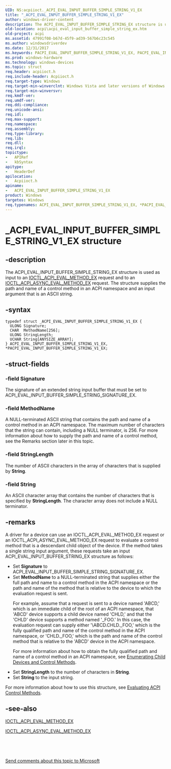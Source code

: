 ```yaml
---
UID: NS:acpiioct._ACPI_EVAL_INPUT_BUFFER_SIMPLE_STRING_V1_EX
title: "_ACPI_EVAL_INPUT_BUFFER_SIMPLE_STRING_V1_EX"
author: windows-driver-content
description: The ACPI_EVAL_INPUT_BUFFER_SIMPLE_STRING_EX structure is used as input to an IOCTL_ACPI_EVAL_METHOD_EX request and to an IOCTL_ACPI_ASYNC_EVAL_METHOD_EX request.
old-location: acpi\acpi_eval_input_buffer_simple_string_ex.htm
old-project: acpi
ms.assetid: 47991f08-b67d-45f9-ad39-567b6c23c545
ms.author: windowsdriverdev
ms.date: 12/31/2017
ms.keywords: PACPI_EVAL_INPUT_BUFFER_SIMPLE_STRING_V1_EX, PACPI_EVAL_INPUT_BUFFER_SIMPLE_STRING_V1_EX structure pointer [ACPI Devices], acpiioct/ACPI_EVAL_INPUT_BUFFER_SIMPLE_STRING_V1_EX, ACPI_EVAL_INPUT_BUFFER_SIMPLE_STRING_V1_EX, acpi-meth-eval-ref_f58bbb60-e173-408c-a95f-a486eec6d32a.xml, *PACPI_EVAL_INPUT_BUFFER_SIMPLE_STRING_V1_EX, _ACPI_EVAL_INPUT_BUFFER_SIMPLE_STRING_V1_EX, acpiioct/PACPI_EVAL_INPUT_BUFFER_SIMPLE_STRING_V1_EX, ACPI_EVAL_INPUT_BUFFER_SIMPLE_STRING_EX, acpi.acpi_eval_input_buffer_simple_string_ex, *PACPI_EVAL_INPUT_BUFFER_SIMPLE_STRING_EX, ACPI_EVAL_INPUT_BUFFER_SIMPLE_STRING_V1_EX structure [ACPI Devices]
ms.prod: windows-hardware
ms.technology: windows-devices
ms.topic: struct
req.header: acpiioct.h
req.include-header: Acpiioct.h
req.target-type: Windows
req.target-min-winverclnt: Windows Vista and later versions of Windows.
req.target-min-winversvr: 
req.kmdf-ver: 
req.umdf-ver: 
req.ddi-compliance: 
req.unicode-ansi: 
req.idl: 
req.max-support: 
req.namespace: 
req.assembly: 
req.type-library: 
req.lib: 
req.dll: 
req.irql: 
topictype:
-	APIRef
-	kbSyntax
apitype:
-	HeaderDef
apilocation:
-	Acpiioct.h
apiname:
-	ACPI_EVAL_INPUT_BUFFER_SIMPLE_STRING_V1_EX
product: Windows
targetos: Windows
req.typenames: ACPI_EVAL_INPUT_BUFFER_SIMPLE_STRING_V1_EX, *PACPI_EVAL_INPUT_BUFFER_SIMPLE_STRING_EX, ACPI_EVAL_INPUT_BUFFER_SIMPLE_STRING_EX, *PACPI_EVAL_INPUT_BUFFER_SIMPLE_STRING_V1_EX
---
```


# _ACPI_EVAL_INPUT_BUFFER_SIMPLE_STRING_V1_EX structure


## -description


The ACPI_EVAL_INPUT_BUFFER_SIMPLE_STRING_EX structure is used as input to an <a href="..\acpiioct\ni-acpiioct-ioctl_acpi_eval_method_ex.md">IOCTL_ACPI_EVAL_METHOD_EX</a> request and to an <a href="..\acpiioct\ni-acpiioct-ioctl_acpi_async_eval_method_ex.md">IOCTL_ACPI_ASYNC_EVAL_METHOD_EX</a> request. The structure supplies the path and name of a control method in an ACPI namespace and an input argument that is an ASCII string. 


## -syntax


````
typedef struct _ACPI_EVAL_INPUT_BUFFER_SIMPLE_STRING_V1_EX {
  ULONG Signature;
  CHAR  MethodName[256];
  ULONG StringLength;
  UCHAR String[ANYSIZE_ARRAY];
} ACPI_EVAL_INPUT_BUFFER_SIMPLE_STRING_V1_EX, *PACPI_EVAL_INPUT_BUFFER_SIMPLE_STRING_V1_EX;
````


## -struct-fields




### -field Signature

The signature of an extended string input buffer that must be set to ACPI_EVAL_INPUT_BUFFER_SIMPLE_STRING_SIGNATURE_EX. 


### -field MethodName

A NULL-terminated ASCII string that contains the path and name of a control method in an ACPI namespace. The maximum number of characters that the string can contain, including a NULL terminator, is 256. For more information about how to supply the path and name of a control method, see the Remarks section later in this topic.


### -field StringLength

The number of ASCII characters in the array of characters that is supplied by <b>String</b>.


### -field String

An ASCII character array that contains the number of characters that is specified by <b>StringLength</b>. The character array does not include a NULL terminator. 


## -remarks


A driver for a device can use an IOCTL_ACPI_EVAL_METHOD_EX request or an IOCTL_ACPI_ASYNC_EVAL_METHOD_EX request to evaluate a control method that is a descendant child object of the device. If the method takes a single string input argument, these requests take an input ACPI_EVAL_INPUT_BUFFER_STRING_EX structure as follows:
<ul>
<li>
Set <b>Signature</b> to ACPI_EVAL_INPUT_BUFFER_SIMPLE_STRING_SIGNATURE_EX.

</li>
<li>
Set <b>MethodName</b> to a NULL-terminated string that supplies either the full path and name to a control method in the ACPI namespace or the path and name of the method that is relative to the device to which the evaluation request is sent. 

For example, assume that a request is sent to a device named 'ABCD,' which is an immediate child of the root of an ACPI namespace, that 'ABCD' device supports a child device named 'CHLD,' and that the 'CHLD' device supports a method named '_FOO.' In this case, the evaluation request can supply either '\ABCD.CHLD._FOO,' which is the fully qualified path and name of the control method in the ACPI namespace, or 'CHLD._FOO,' which is the path and name of the control method that is relative to the 'ABCD' device in the ACPI namespace. 

For more information about how to obtain the fully qualified path and name of a control method in an ACPI namespace, see <a href="https://msdn.microsoft.com/en-us/windows/hardware/drivers/acpi/enumerating-child-devices-and-control-methods">Enumerating Child Devices and Control Methods</a>.

</li>
<li>
Set <b>StringLength</b> to the number of characters in <b>String</b>.

</li>
<li>
Set <b>String</b> to the input string.

</li>
</ul>For more information about how to use this structure, see <a href="https://msdn.microsoft.com/en-us/windows/hardware/drivers/acpi/evaluating-acpi-control-methods">Evaluating ACPI Control Methods</a>.



## -see-also

<a href="..\acpiioct\ni-acpiioct-ioctl_acpi_eval_method_ex.md">IOCTL_ACPI_EVAL_METHOD_EX</a>

<a href="..\acpiioct\ni-acpiioct-ioctl_acpi_async_eval_method_ex.md">IOCTL_ACPI_ASYNC_EVAL_METHOD_EX</a>

 

 

<a href="mailto:wsddocfb@microsoft.com?subject=Documentation%20feedback [acpi\acpi]:%20ACPI_EVAL_INPUT_BUFFER_SIMPLE_STRING_V1_EX structure%20 RELEASE:%20(12/31/2017)&amp;body=%0A%0APRIVACY STATEMENT%0A%0AWe use your feedback to improve the documentation. We don't use your email address for any other purpose, and we'll remove your email address from our system after the issue that you're reporting is fixed. While we're working to fix this issue, we might send you an email message to ask for more info. Later, we might also send you an email message to let you know that we've addressed your feedback.%0A%0AFor more info about Microsoft's privacy policy, see http://privacy.microsoft.com/en-us/default.aspx." title="Send comments about this topic to Microsoft">Send comments about this topic to Microsoft</a>

